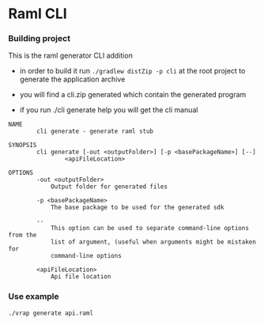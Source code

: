 # Raml CLI

### Building project

This is the raml generator CLI addition

* in order to build it run `./gradlew distZip -p cli` at the root project to generate the application archive

* you will find a cli.zip generated which contain the generated program

* if you run ./cli generate help you will get the cli manual
```
NAME
        cli generate - generate raml stub

SYNOPSIS
        cli generate [-out <outputFolder>] [-p <basePackageName>] [--]
                <apiFileLocation>

OPTIONS
        -out <outputFolder>
            Output folder for generated files

        -p <basePackageName>
            The base package to be used for the generated sdk

        --
            This option can be used to separate command-line options from the
            list of argument, (useful when arguments might be mistaken for
            command-line options

        <apiFileLocation>
            Api file location

```

### Use example

`./vrap generate api.raml`
